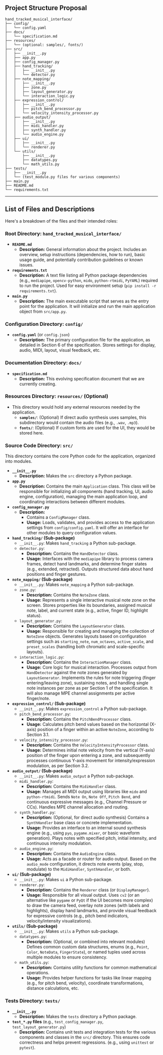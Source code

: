 ## Project Structure Proposal

```
hand_tracked_musical_interface/
├── config/
│   └── config.yaml
├── docs/
│   └── specification.md
├── resources/
│   └── (optional: samples/, fonts/)
├── src/
│   ├── __init__.py
│   ├── app.py
│   ├── config_manager.py
│   ├── hand_tracking/
│   │   ├── __init__.py
│   │   └── detector.py
│   ├── note_mapping/
│   │   ├── __init__.py
│   │   ├── zone.py
│   │   ├── layout_generator.py
│   │   └── interaction_logic.py
│   ├── expression_control/
│   │   ├── __init__.py
│   │   ├── pitch_bend_processor.py
│   │   └── velocity_intensity_processor.py
│   ├── audio_output/
│   │   ├── __init__.py
│   │   ├── midi_handler.py
│   │   ├── synth_handler.py
│   │   └── audio_engine.py
│   ├── ui/
│   │   ├── __init__.py
│   │   └── renderer.py
│   └── utils/
│       ├── __init__.py
│       ├── datatypes.py
│       └── math_utils.py
├── tests/
│   ├── __init__.py
│   └── (test_module.py files for various components)
├── main.py
├── README.md
└── requirements.txt
```

---

## List of Files and Descriptions

Here's a breakdown of the files and their intended roles:

### Root Directory: `hand_tracked_musical_interface/`

* **`README.md`**
    * **Description:** General information about the project. Includes an overview, setup instructions (dependencies, how to run), basic usage guide, and potentially contribution guidelines or known issues.
* **`requirements.txt`**
    * **Description:** A text file listing all Python package dependencies (e.g., `mediapipe`, `opencv-python`, `mido`, `python-rtmidi`, `PyYAML`) required to run the project. Used for easy environment setup (`pip install -r requirements.txt`).
* **`main.py`**
    * **Description:** The main executable script that serves as the entry point for the application. It will initialize and run the main application object from `src/app.py`.

### Configuration Directory: `config/`

* **`config.yaml`** (or `config.json`)
    * **Description:** The primary configuration file for the application, as detailed in Section 6 of the specification. Stores settings for display, audio, MIDI, layout, visual feedback, etc.

### Documentation Directory: `docs/`

* **`specification.md`**
    * **Description:** This evolving specification document that we are currently creating.

### Resources Directory: `resources/` (Optional)

* This directory would hold any external resources needed by the application.
    * **`samples/`**: (Optional) If direct audio synthesis uses samples, this subdirectory would contain the audio files (e.g., `.wav`, `.mp3`).
    * **`fonts/`**: (Optional) If custom fonts are used for the UI, they would be stored here.

### Source Code Directory: `src/`

This directory contains the core Python code for the application, organized into modules.

* **`__init__.py`**
    * **Description:** Makes the `src` directory a Python package.
* **`app.py`**
    * **Description:** Contains the main `Application` class. This class will be responsible for initializing all components (hand tracking, UI, audio engine, configuration), managing the main application loop, and coordinating interactions between different modules.
* **`config_manager.py`**
    * **Description:**
        * Contains a `ConfigManager` class.
        * **Usage:** Loads, validates, and provides access to the application settings from `config/config.yaml`. It will offer an interface for other modules to query configuration values.
* **`hand_tracking/` (Sub-package)**
    * `__init__.py`: Makes `hand_tracking` a Python sub-package.
    * `detector.py`:
        * **Description:** Contains the `HandDetector` class.
        * **Usage:** Interfaces with the `mediapipe` library to process camera frames, detect hand landmarks, and determine finger states (e.g., extended, retracted). Outputs structured data about hand positions and finger gestures.
* **`note_mapping/` (Sub-package)**
    * `__init__.py`: Makes `note_mapping` a Python sub-package.
    * `zone.py`:
        * **Description:** Contains the `NoteZone` class.
        * **Usage:** Represents a single interactive musical note zone on the screen. Stores properties like its boundaries, assigned musical note, label, and current state (e.g., active, finger ID, highlight status).
    * `layout_generator.py`:
        * **Description:** Contains the `LayoutGenerator` class.
        * **Usage:** Responsible for creating and managing the collection of `NoteZone` objects. Generates layouts based on configuration settings such as `starting_note`, `num_octaves`, `active_scale`, and `preset_scales` (handling both chromatic and scale-specific layouts).
    * `interaction_logic.py`:
        * **Description:** Contains the `InteractionManager` class.
        * **Usage:** Core logic for musical interaction. Processes output from `HandDetector` against the note zones generated by `LayoutGenerator`. Implements the rules for note triggering (finger entering/leaving zone), sustaining notes, and handling single note instances per zone as per Section 1 of the specification. It will also manage MPE channel assignments per active finger/note.
* **`expression_control/` (Sub-package)**
    * `__init__.py`: Makes `expression_control` a Python sub-package.
    * `pitch_bend_processor.py`:
        * **Description:** Contains the `PitchBendProcessor` class.
        * **Usage:** Calculates pitch bend values based on the horizontal (X-axis) position of a finger within an active `NoteZone`, according to Section 3.1.
    * `velocity_intensity_processor.py`:
        * **Description:** Contains the `VelocityIntensityProcessor` class.
        * **Usage:** Determines initial note velocity from the vertical (Y-axis) position of the finger upon entering a zone, and subsequently processes continuous Y-axis movement for intensity/expression modulation, as per Section 3.2.
* **`audio_output/` (Sub-package)**
    * `__init__.py`: Makes `audio_output` a Python sub-package.
    * `midi_handler.py`:
        * **Description:** Contains the `MidiHandler` class.
        * **Usage:** Manages all MIDI output using libraries like `mido` and `python-rtmidi`. Sends `Note On`, `Note Off`, `Pitch Bend`, and continuous expressive messages (e.g., Channel Pressure or CCs). Handles MPE channel allocation and routing.
    * `synth_handler.py`:
        * **Description:** (Optional, for direct audio synthesis) Contains a `SynthHandler` base class or concrete implementation.
        * **Usage:** Provides an interface to an internal sound synthesis engine (e.g., using `pyo`, `pygame.mixer`, or basic waveform generation). Plays notes with specified pitch, initial intensity, and continuous intensity modulation.
    * `audio_engine.py`:
        * **Description:** Contains the `AudioEngine` class.
        * **Usage:** Acts as a facade or router for audio output. Based on the `audio_mode` configuration, it directs note events (play, stop, modulate) to the `MidiHandler`, `SynthHandler`, or both.
* **`ui/` (Sub-package)**
    * `__init__.py`: Makes `ui` a Python sub-package.
    * `renderer.py`:
        * **Description:** Contains the `Renderer` class (or `DisplayManager`).
        * **Usage:** Responsible for all visual output. Uses `cv2` (or an alternative like `pygame` or `PyQt` if the UI becomes more complex) to draw the camera feed, overlay note zones (with labels and highlights), display hand landmarks, and provide visual feedback for expressive controls (e.g., pitch bend indicators, velocity/intensity visualizations).
* **`utils/` (Sub-package)**
    * `__init__.py`: Makes `utils` a Python sub-package.
    * `datatypes.py`:
        * **Description:** (Optional, or combined into relevant modules) Defines common custom data structures, enums (e.g., `Point`, `Color`, `NoteData`, `FingerState`), or named tuples used across multiple modules to ensure consistency.
    * `math_utils.py`:
        * **Description:** Contains utility functions for common mathematical operations.
        * **Usage:** Provides helper functions for tasks like linear mapping (e.g., for pitch bend, velocity), coordinate transformations, distance calculations, etc.

### Tests Directory: `tests/`

* **`__init__.py`**
    * **Description:** Makes the `tests` directory a Python package.
* **`test_*.py` files** (e.g., `test_config_manager.py`, `test_layout_generator.py`)
    * **Description:** Contains unit tests and integration tests for the various components and classes in the `src/` directory. This ensures code correctness and helps prevent regressions. (e.g., using `unittest` or `pytest`).
